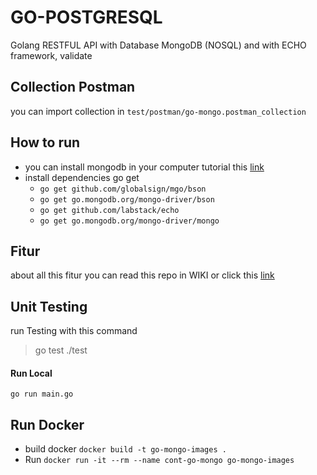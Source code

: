 # GO-POSTGRESQL
Golang RESTFUL API with Database MongoDB (NOSQL)
and with ECHO framework, validate

## Collection Postman
you can import collection in `test/postman/go-mongo.postman_collection`


##  How to run
- you can install mongodb in your computer tutorial this [link](https://docs.mongodb.com/v3.2/tutorial/install-mongodb-on-windows/) 
- install dependencies go get
    - `go get github.com/globalsign/mgo/bson`
    - `go get go.mongodb.org/mongo-driver/bson`
    - `go get github.com/labstack/echo`
    - `go get go.mongodb.org/mongo-driver/mongo`

## Fitur
about all this fitur you can read this repo in WIKI or click this [link](https://github.com/cakazies/go-mongodb/wiki)

## Unit Testing
run Testing with this command
> go test ./test

#### Run Local
`go run main.go`

## Run Docker
- build docker `docker build -t go-mongo-images .`
- Run `docker run -it --rm --name cont-go-mongo go-mongo-images`

